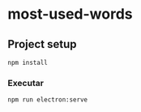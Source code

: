 # most-used-words

## Project setup
```
npm install
```

### Executar
```
npm run electron:serve
```
